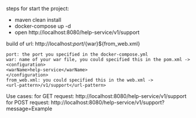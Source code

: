 steps for start the project:

- maven clean install
- docker-compose up -d
- open http://localhost:8080/help-service/v1/support


build of url:
http://localhost:${port}/${war}${from_web.xml}

    port: the port you specified in the docker-compose.yml
    war: name of your war file, you could specified this in the pom.xml -> 
    <configuration>
    <warName>help-service</warName>
    </configuration>
    from_web.xml: you could specified this in the web.xml ->  
    <url-pattern>/v1/support</url-pattern>

Use cases:
for GET request: http://localhost:8080/help-service/v1/support
for POST request: http://localhost:8080/help-service/v1/support?message=Example
